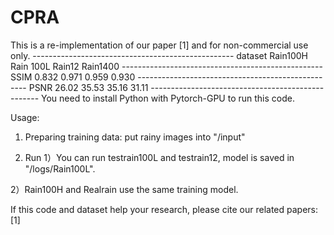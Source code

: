 # CPRA
This is a re-implementation of our paper [1] and for non-commercial use only. 
            --------------------------------------------------
            dataset    Rain100H   Rain 100L  Rain12   Rain1400
            --------------------------------------------------
            SSIM       0.832       0.971	   0.959	   0.930
            --------------------------------------------------
            PSNR      26.02	       35.53	   35.16	   31.11
            --------------------------------------------------
You need to install Python with Pytorch-GPU to run this code.

Usage:

1. Preparing training data: put rainy images into "/input"

2. Run
1）You can run testrain100L and testrain12, model is saved in "/logs/Rain100L".

2）Rain100H and Realrain use the same training model.

If this code and dataset help your research, please cite our related papers:
[1]
